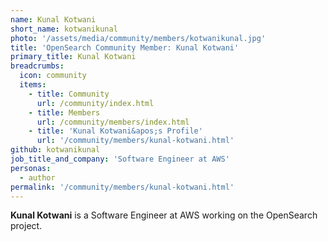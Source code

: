 ```yaml
---
name: Kunal Kotwani
short_name: kotwanikunal
photo: '/assets/media/community/members/kotwanikunal.jpg'
title: 'OpenSearch Community Member: Kunal Kotwani'
primary_title: Kunal Kotwani
breadcrumbs:
  icon: community
  items:
    - title: Community
      url: /community/index.html
    - title: Members
      url: /community/members/index.html
    - title: 'Kunal Kotwani&apos;s Profile'
      url: '/community/members/kunal-kotwani.html'
github: kotwanikunal
job_title_and_company: 'Software Engineer at AWS'
personas:
  - author
permalink: '/community/members/kunal-kotwani.html'
---
```


**Kunal Kotwani** is a Software Engineer at AWS working on the OpenSearch project.
